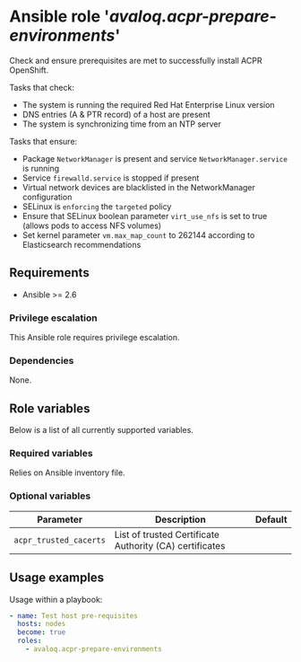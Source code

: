 # Ansible role '*avaloq.acpr-prepare-environments*'

Check and ensure prerequisites are met to successfully install ACPR OpenShift.

Tasks that check:
* The system is running the required Red Hat Enterprise Linux version
* DNS entries (A & PTR record) of a host are present
* The system is synchronizing time from an NTP server

Tasks that ensure:
* Package `NetworkManager` is present and service `NetworkManager.service` is running
* Service `firewalld.service` is stopped if present
* Virtual network devices are blacklisted in the NetworkManager configuration
* SELinux is `enforcing` the `targeted` policy
* Ensure that SELinux boolean parameter `virt_use_nfs` is set to true (allows pods to access NFS volumes)
* Set kernel parameter `vm.max_map_count` to 262144 according to Elasticsearch recommendations

## Requirements

* Ansible >= 2.6

### Privilege escalation

This Ansible role requires privilege escalation.

### Dependencies

None.

## Role variables

Below is a list of all currently supported variables.

### Required variables

Relies on Ansible inventory file.

### Optional variables

| Parameter              | Description                                            | Default |
|------------------------|--------------------------------------------------------|---------|
| `acpr_trusted_cacerts` |List of trusted Certificate Authority (CA) certificates |         |

## Usage examples

Usage within a playbook:

```yaml
- name: Test host pre-requisites
  hosts: nodes
  become: true
  roles:
    - avaloq.acpr-prepare-environments
```
